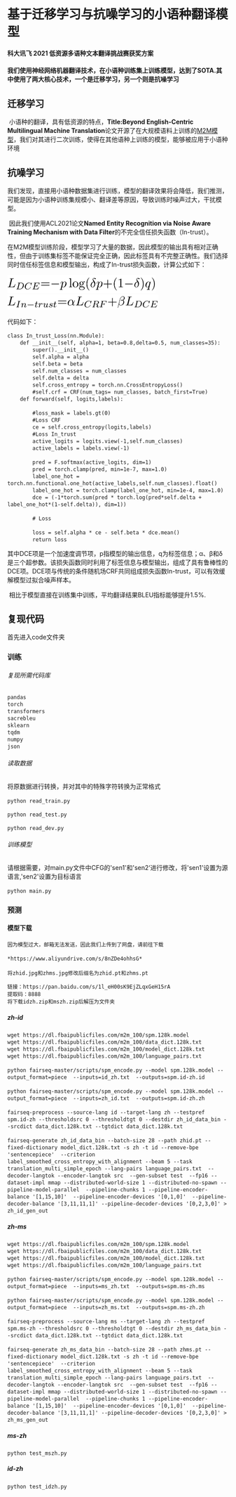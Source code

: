 # 基于迁移学习与抗噪学习的小语种翻译模型 

#### 科大讯飞 2021 低资源多语种文本翻译挑战赛获奖方案
#### 我们使用神经网络机器翻译技术，在小语种训练集上训练模型，达到了SOTA.其中使用了两大核心技术，一个是迁移学习，另一个则是抗噪学习


## 迁移学习

​       小语种的翻译，具有低资源的特点，**Title:Beyond English-Centric Multilingual Machine Translation**论文开源了在大规模语料上训练的[M2M模型](https://github.com/pytorch/fairseq/tree/main/examples/m2m_100)，我们对其进行二次训练，使得在其他语种上训练的模型，能够被应用于小语种环境



## 抗噪学习

​       我们发现，直接用小语种数据集进行训练，模型的翻译效果将会降低，我们推测，可能是因为小语种训练集规模小、翻译差等原因，导致训练时噪声过大，干扰模型。

​      因此我们使用ACL2021论文**Named Entity Recognition via Noise Aware Training Mechanism with Data Filter**的不完全信任损失函数（In-trust）。

​       在M2M模型训练阶段，模型学习了大量的数据，因此模型的输出具有相对正确性，但由于训练集标签不能保证完全正确，因此标签具有不完整正确性。我们选择同时信任标签信息和模型输出，构成了In-trust损失函数，计算公式如下：

<img src="img/img2.png" alt="img" style="zoom:50%;" />

<img src="img/img1.png" alt="img" style="zoom:50%;" />

代码如下：

```
class In_trust_Loss(nn.Module):
    def __init__(self, alpha=1, beta=0.8,delta=0.5, num_classes=35):
        super().__init__()
        self.alpha = alpha
        self.beta = beta
        self.num_classes = num_classes
        self.delta = delta
        self.cross_entropy = torch.nn.CrossEntropyLoss()
        #self.crf = CRF(num_tags= num_classes, batch_first=True)
    def forward(self, logits,labels):

        #loss_mask = labels.gt(0)
        #Loss CRF
        ce = self.cross_entropy(logits,labels)
        #Loss In_trust
        active_logits = logits.view(-1,self.num_classes)
        active_labels = labels.view(-1)

        pred = F.softmax(active_logits, dim=1)
        pred = torch.clamp(pred, min=1e-7, max=1.0)
        label_one_hot = torch.nn.functional.one_hot(active_labels,self.num_classes).float()
        label_one_hot = torch.clamp(label_one_hot, min=1e-4, max=1.0)
        dce = (-1*torch.sum(pred * torch.log(pred*self.delta + label_one_hot*(1-self.delta)), dim=1))

        # Loss

        loss = self.alpha * ce - self.beta * dce.mean()
        return loss
```

​      其中DCE项是一个加速度调节项，p指模型的输出信息，q为标签信息；α、β和δ是三个超参数。该损失函数同时利用了标签信息与模型输出，组成了具有鲁棒性的DCE项。DCE项与传统的条件随机场CRF共同组成损失函数In-trust，可以有效缓解模型过拟合噪声样本。

​      相比于模型直接在训练集中训练，平均翻译结果BLEU指标能够提升1.5%.



## 复现代码

首先进入code文件夹

### 训练 

###### 复现所需代码库

```
pandas
torch
transformers
sacrebleu
sklearn
tqdm
numpy
json
```



###### 读取数据

将原数据进行转换，并对其中的特殊字符转换为正常格式

`python read_train.py`

`python read_test.py`

`python read_dev.py`

###### 训练模型

请根据需要，对main.py文件中CFG的'sen1'和'sen2‘进行修改，将'sen1'设置为源语言,'sen2'设置为目标语言

`python main.py`



### 预测

#### 模型下载

```
因为模型过大，邮箱无法发送，因此我们上传到了网盘，请前往下载

*https://www.aliyundrive.com/s/8nZDe4ohhsG*

将zhid.jpg和zhms.jpg修改后缀名为zhid.pt和zhms.pt
```

```
链接：https://pan.baidu.com/s/1l_eH00sK9EjZLqxGeH15rA 
提取码：8888
将下载idzh.zip和mszh.zip后解压为文件夹
```



##### zh-id

```
wget https://dl.fbaipublicfiles.com/m2m_100/spm.128k.model
wget https://dl.fbaipublicfiles.com/m2m_100/data_dict.128k.txt
wget https://dl.fbaipublicfiles.com/m2m_100/model_dict.128k.txt
wget https://dl.fbaipublicfiles.com/m2m_100/language_pairs.txt

python fairseq-master/scripts/spm_encode.py --model spm.128k.model --output_format=piece  --inputs=id_zh.txt  --outputs=spm.id-zh.id

python fairseq-master/scripts/spm_encode.py --model spm.128k.model --output_format=piece  --inputs=zh_id.txt  --outputs=spm.id-zh.zh

fairseq-preprocess --source-lang id --target-lang zh --testpref spm.id-zh --thresholdsrc 0 --thresholdtgt 0 --destdir zh_id_data_bin --srcdict data_dict.128k.txt --tgtdict data_dict.128k.txt

fairseq-generate zh_id_data_bin --batch-size 28 --path zhid.pt --fixed-dictionary model_dict.128k.txt -s zh -t id --remove-bpe 'sentencepiece'  --criterion label_smoothed_cross_entropy_with_alignment --beam 5 --task translation_multi_simple_epoch --lang-pairs language_pairs.txt  --decoder-langtok --encoder-langtok src  --gen-subset test  --fp16 --dataset-impl mmap --distributed-world-size 1 --distributed-no-spawn --pipeline-model-parallel  --pipeline-chunks 1 --pipeline-encoder-balance '[1,15,10]'  --pipeline-encoder-devices '[0,1,0]'  --pipeline-decoder-balance '[3,11,11,1]' --pipeline-decoder-devices '[0,2,3,0]' > zh_id_gen_out

```

##### zh-ms

```
wget https://dl.fbaipublicfiles.com/m2m_100/spm.128k.model
wget https://dl.fbaipublicfiles.com/m2m_100/data_dict.128k.txt
wget https://dl.fbaipublicfiles.com/m2m_100/model_dict.128k.txt
wget https://dl.fbaipublicfiles.com/m2m_100/language_pairs.txt

python fairseq-master/scripts/spm_encode.py --model spm.128k.model --output_format=piece  --inputs=ms_zh.txt  --outputs=spm.ms-zh.ms

python fairseq-master/scripts/spm_encode.py --model spm.128k.model --output_format=piece  --inputs=zh_ms.txt  --outputs=spm.ms-zh.zh

fairseq-preprocess --source-lang ms --target-lang zh --testpref spm.ms-zh --thresholdsrc 0 --thresholdtgt 0 --destdir zh_ms_data_bin --srcdict data_dict.128k.txt --tgtdict data_dict.128k.txt

fairseq-generate zh_ms_data_bin --batch-size 28 --path zhms.pt --fixed-dictionary model_dict.128k.txt -s zh -t id --remove-bpe 'sentencepiece'  --criterion label_smoothed_cross_entropy_with_alignment --beam 5 --task translation_multi_simple_epoch --lang-pairs language_pairs.txt  --decoder-langtok --encoder-langtok src  --gen-subset test  --fp16 --dataset-impl mmap --distributed-world-size 1 --distributed-no-spawn --pipeline-model-parallel  --pipeline-chunks 1 --pipeline-encoder-balance '[1,15,10]'  --pipeline-encoder-devices '[0,1,0]'  --pipeline-decoder-balance '[3,11,11,1]' --pipeline-decoder-devices '[0,2,3,0]' > zh_ms_gen_out

```



##### ms-zh

```
python test_mszh.py
```



##### id-zh

```
python test_idzh.py
```



